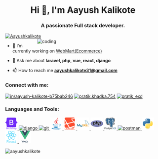 <h1 align="center">Hi 👋, I'm Aayush Kalikote</h1>
<h3 align="center">A passionate Full stack developer.</h3>
<a target="_blank" rel="noopener noreferrer nofollow" href="https://camo.githubusercontent.com/a4299fd42f012aa6593b95449de236d2dbec9f712935f7047835dfdfabe6acce/68747470733a2f2f6b6f6d617265762e636f6d2f67687076632f3f757365726e616d653d756a6a77616c6275646861266c6162656c3d50726f66696c65253230766965777326636f6c6f723d306537356236267374796c653d666c6174"><img src="https://camo.githubusercontent.com/a4299fd42f012aa6593b95449de236d2dbec9f712935f7047835dfdfabe6acce/68747470733a2f2f6b6f6d617265762e636f6d2f67687076632f3f757365726e616d653d756a6a77616c6275646861266c6162656c3d50726f66696c65253230766965777326636f6c6f723d306537356236267374796c653d666c6174" alt="Aayushkalikote" data-canonical-src="https://komarev.com/ghpvc/?username=Aayushkalikote&amp;label=Profile%20views&amp;color=0e75b6&amp;style=flat" style="max-width: 100%;"></a>
<img align="right" alt="coding" width="400" src="https://camo.githubusercontent.com/9792d43627b178fd4a45bcabb3647d7b34a62d64baf96a19abf6ea19d5cea8dd/68747470733a2f2f63646e2e6472696262626c652e636f6d2f75736572732f313138373833362f73637265656e73686f74732f363533393432392f70726f6772616d65722e676966">

- 🔭 I’m currently working on [WebMart(Ecommerce)](https://github.com/Aayushkalikote/Ecommerce-WEB-MART)

- 💬 Ask me about **laravel, php, vue, react, django**

- 📫 How to reach me **aayushkalikote31@gmail.com**

<h3 align="left">Connect with me:</h3>
<p align="left">
<a href="https://linkedin.com/in/in/aayush-kalikote-b75bab246" target="blank"><img align="center" src="https://raw.githubusercontent.com/rahuldkjain/github-profile-readme-generator/master/src/images/icons/Social/linked-in-alt.svg" alt="in/aayush-kalikote-b75bab246" height="30" width="40" /></a>
<a href="https://fb.com/pratik.khadka.754" target="blank"><img align="center" src="https://raw.githubusercontent.com/rahuldkjain/github-profile-readme-generator/master/src/images/icons/Social/facebook.svg" alt="pratik.khadka.754" height="30" width="40" /></a>
<a href="https://instagram.com/pratik_exd" target="blank"><img align="center" src="https://raw.githubusercontent.com/rahuldkjain/github-profile-readme-generator/master/src/images/icons/Social/instagram.svg" alt="pratik_exd" height="30" width="40" /></a>
</p>

<h3 align="left">Languages and Tools:</h3>
<p align="left"> <a href="https://getbootstrap.com" target="_blank" rel="noreferrer"> <img src="https://raw.githubusercontent.com/devicons/devicon/master/icons/bootstrap/bootstrap-plain-wordmark.svg" alt="bootstrap" width="40" height="40"/> </a> <a href="https://www.djangoproject.com/" target="_blank" rel="noreferrer"> <img src="https://cdn.worldvectorlogo.com/logos/django.svg" alt="django" width="40" height="40"/> </a> <a href="https://git-scm.com/" target="_blank" rel="noreferrer"> <img src="https://www.vectorlogo.zone/logos/git-scm/git-scm-icon.svg" alt="git" width="40" height="40"/> </a> <a href="https://www.java.com" target="_blank" rel="noreferrer"> <img src="https://raw.githubusercontent.com/devicons/devicon/master/icons/java/java-original.svg" alt="java" width="40" height="40"/> </a> <a href="https://laravel.com/" target="_blank" rel="noreferrer"> <img src="https://raw.githubusercontent.com/devicons/devicon/master/icons/laravel/laravel-plain-wordmark.svg" alt="laravel" width="40" height="40"/> </a> <a href="https://www.mysql.com/" target="_blank" rel="noreferrer"> <img src="https://raw.githubusercontent.com/devicons/devicon/master/icons/mysql/mysql-original-wordmark.svg" alt="mysql" width="40" height="40"/> </a> <a href="https://www.php.net" target="_blank" rel="noreferrer"> <img src="https://raw.githubusercontent.com/devicons/devicon/master/icons/php/php-original.svg" alt="php" width="40" height="40"/> </a> <a href="https://www.postgresql.org" target="_blank" rel="noreferrer"> <img src="https://raw.githubusercontent.com/devicons/devicon/master/icons/postgresql/postgresql-original-wordmark.svg" alt="postgresql" width="40" height="40"/> </a> <a href="https://postman.com" target="_blank" rel="noreferrer"> <img src="https://www.vectorlogo.zone/logos/getpostman/getpostman-icon.svg" alt="postman" width="40" height="40"/> </a> <a href="https://www.python.org" target="_blank" rel="noreferrer"> <img src="https://raw.githubusercontent.com/devicons/devicon/master/icons/python/python-original.svg" alt="python" width="40" height="40"/> </a> <a href="https://reactjs.org/" target="_blank" rel="noreferrer"> <img src="https://raw.githubusercontent.com/devicons/devicon/master/icons/react/react-original-wordmark.svg" alt="react" width="40" height="40"/> </a> <a href="https://vuejs.org/" target="_blank" rel="noreferrer"> <img src="https://raw.githubusercontent.com/devicons/devicon/master/icons/vuejs/vuejs-original-wordmark.svg" alt="vuejs" width="40" height="40"/> </a> </p>

<p><img align="center" src="https://github-readme-stats.vercel.app/api/top-langs?username=aayushkalikote&show_icons=true&locale=en&layout=compact" alt="aayushkalikote" /></p>
